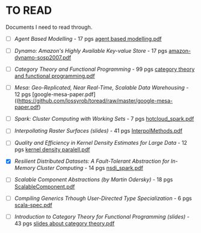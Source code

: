 TO READ
=======

Documents I need to read through.

 - [ ] _Agent Based Modelling_ - 17 pgs [agent based modelling.pdf](https://github.com/lossyrob/toread/raw/master/agent%20based%20modelling.pdf) 
 - [ ] _Dynamo: Amazon's Highly Available Key-value Store_ - 17 pgs [amazon-dynamo-sosp2007.pdf](https://github.com/lossyrob/toread/raw/master/amazon-dynamo-sosp2007.pdf)
 - [ ] _Category Theory and Functional Programming_ - 99 pgs [category theory and functional programming.pdf](https://github.com/lossyrob/toread/raw/master/category%20theory%20and%20functional%20programming.pdf)
 - [ ] _Mesa: Geo-Replicated, Near Real-Time, Scalable Data Warehousing_ - 12 pgs [google-mesa-paper.pdf]((https://github.com/lossyrob/toread/raw/master/google-mesa-paper.pdf)
 - [ ] _Spark: Cluster Computing with Working Sets_ - 7 pgs [hotcloud_spark.pdf](https://github.com/lossyrob/toread/raw/master/hotcloud_spark.pdf)
 - [ ] _Interpollating Raster Surfaces (slides)_ - 41 pgs [InterpolMethods.pdf](https://github.com/lossyrob/toread/raw/master/InterpolMethods.pdf)
 - [ ] _Quality and Efficiency in Kernel Density Estimates for Large Data_ - 12 pgs [kernel density paralell.pdf](https://github.com/lossyrob/toread/raw/master/kernel%20density%20paralell.pdf)
 - [x] _Resilient Distributed Datasets: A Fault-Tolerant Abstraction for In-Memory Cluster Computing_ - 14 pgs [nsdi_spark.pdf](https://github.com/lossyrob/toread/raw/master/nsdi_spark.pdf)
 - [ ] _Scalable Component Abstractions (by Martin Odersky)_ - 18 pgs [ScalableComponent.pdf](https://github.com/lossyrob/toread/raw/master/ScalableComponent.pdf)
 - [ ] _Compiling Generics Trhough User-Directed Type Specialization_ - 6 pgs [scala-spec.pdf](https://github.com/lossyrob/toread/raw/master/scala-spec.pdf)
 - [ ] _Introduction to Category Theory for Functional Programming (slides)_ - 43 pgs [slides about category theory.pdf](https://github.com/lossyrob/toread/raw/master/slides%20about%20category%20theory.pdf)

